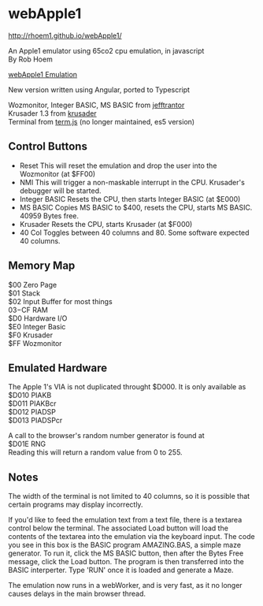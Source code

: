# webApple1

http://rhoem1.github.io/webApple1/

An Apple1 emulator using 65co2 cpu emulation, in javascript  
By Rob Hoem

[webApple1 Emulation][]

New version written using Angular, ported to Typescript

Wozmonitor, Integer BASIC, MS BASIC from [jefftrantor][]  
Krusader 1.3 from [krusader][]  
Terminal from [term.js][] (no longer maintained, es5 version) 

Control Buttons
---------------
* Reset
This will reset the emulation and drop the user into the Wozmonitor (at $FF00)
* NMI
This will trigger a non-maskable interrupt in the CPU.  Krusader's debugger will be started.
* Integer BASIC
Resets the CPU, then starts Integer BASIC (at $E000)
* MS BASIC
Copies MS BASIC to $400, resets the CPU, starts MS BASIC.  40959 Bytes free.
* Krusader
Resets the CPU, starts Krusader (at $F000)
* 40 Col
Toggles between 40 columns and 80.  Some software expected 40 columns.


Memory Map
----------
$00 Zero Page  
$01 Stack  
$02 Input Buffer for most things  
$03-$CF RAM  
$D0 Hardware I/O  
$E0 Integer Basic  
$F0 Krusader  
$FF Wozmonitor  

Emulated Hardware
-----------------
The Apple 1's VIA is not duplicated throught $D000.  It is only available as  
$D010 PIAKB  
$D011 PIAKBcr  
$D012 PIADSP  
$D013 PIADSPcr

A call to the browser's random number generator is found at  
$D01E RNG  
Reading this will return a random value from 0 to 255.

Notes
-----
The width of the terminal is not limited to 40 columns, so it is possible that certain programs may display incorrectly.

If you'd like to feed the emulation text from a text file, there is a textarea control
below the terminal.  The associated Load button will load the contents of the textarea
into the emulation via the keyboard input.  The code you see in this box is the BASIC
program AMAZING.BAS, a simple maze generator.  To run it, click the MS BASIC button, then
after the Bytes Free message, click the Load button.  The program is then transferred
into the BASIC interperter.  Type 'RUN' once it is loaded and generate a Maze.

The emulation now runs in a webWorker, and is very fast, as it no longer causes delays in the main browser thread.


[jefftrantor]: https://github.com/jefftranter/6502
[krusader]: http://school.anhb.uwa.edu.au/personalpages/kwessen/apple1/Krusader.htm
[term.js]: https://github.com/chjj/term.js
[webApple1 Emulation]: https://rhoem1.github.io/webApple1
